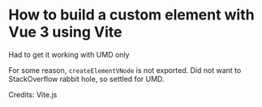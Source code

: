 # How to build a custom element with Vue 3 using Vite

Had to get it working with UMD only

For some reason, `createElementVNode` is not exported. Did not want to StackOverflow rabbit hole, so settled for UMD.

Credits: Vite.js